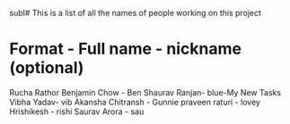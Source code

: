 subl# This is a list of all the names of people working on this project

# Format -   Full name - nickname (optional)
Rucha Rathor
Benjamin Chow - Ben
Shaurav Ranjan- blue-My New Tasks
Vibha Yadav- vib
Akansha Chitransh - Gunnie
praveen raturi - lovey
Hrishikesh - rishi
Saurav Arora - sau